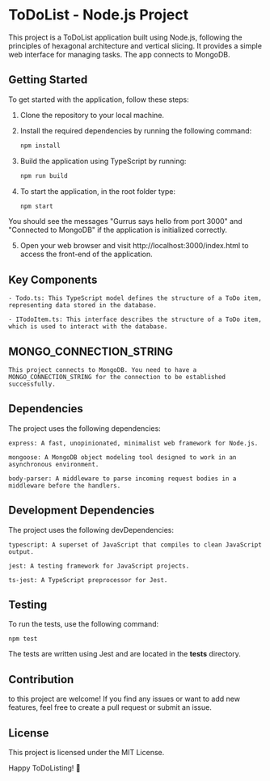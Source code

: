 # ToDoList - Node.js Project

This project is a ToDoList application built using Node.js, following the principles of hexagonal architecture and vertical slicing. It provides a simple web interface for managing tasks. The app connects to MongoDB.

## Getting Started

To get started with the application, follow these steps:

1. Clone the repository to your local machine.

2. Install the required dependencies by running the following command:

   ```bash
   npm install

3. Build the application using TypeScript by running:


   ```bash
   npm run build

4. To start the application, in the root folder type:


   ```bash
   npm start

You should see the messages "Gurrus says hello from port 3000" and "Connected to MongoDB" if the application is initialized correctly.

5. Open your web browser and visit http://localhost:3000/index.html to access the front-end of the application.


## Key Components

    - Todo.ts: This TypeScript model defines the structure of a ToDo item, representing data stored in the database.

    - ITodoItem.ts: This interface describes the structure of a ToDo item, which is used to interact with the database.

## MONGO_CONNECTION_STRING

    This project connects to MongoDB. You need to have a MONGO_CONNECTION_STRING for the connection to be established successfully.

## Dependencies

The project uses the following dependencies:

    express: A fast, unopinionated, minimalist web framework for Node.js.

    mongoose: A MongoDB object modeling tool designed to work in an asynchronous environment.

    body-parser: A middleware to parse incoming request bodies in a middleware before the handlers.

## Development Dependencies

The project uses the following devDependencies:

    typescript: A superset of JavaScript that compiles to clean JavaScript output.

    jest: A testing framework for JavaScript projects.

    ts-jest: A TypeScript preprocessor for Jest.

## Testing

To run the tests, use the following command:

    npm test

The tests are written using Jest and are located in the __tests__ directory.


## Contribution

to this project are welcome! If you find any issues or want to add new features, feel free to create a pull request or submit an issue.

## License

This project is licensed under the MIT License.


Happy ToDoListing! 🚀














